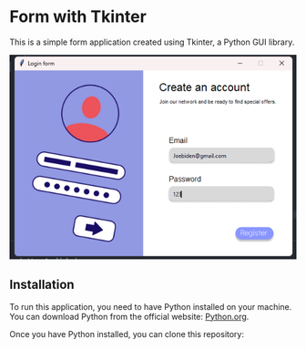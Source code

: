 ﻿# Form with Tkinter

This is a simple form application created using Tkinter, a Python GUI library.

![Alt text](image.png)


## Installation

To run this application, you need to have Python installed on your machine. You can download Python from the official website: [Python.org](https://www.python.org/).

Once you have Python installed, you can clone this repository:
